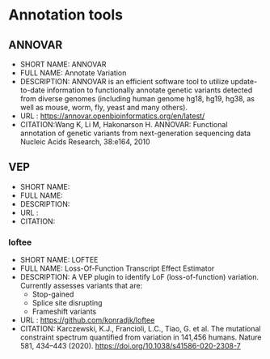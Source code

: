 # Annotation tools

## ANNOVAR
- SHORT NAME: ANNOVAR
- FULL NAME: Annotate Variation
- DESCRIPTION: ANNOVAR is an efficient software tool to utilize update-to-date information to functionally annotate genetic variants detected from diverse genomes (including human genome hg18, hg19, hg38, as well as mouse, worm, fly, yeast and many others).
- URL : https://annovar.openbioinformatics.org/en/latest/
- CITATION:Wang K, Li M, Hakonarson H. ANNOVAR: Functional annotation of genetic variants from next-generation sequencing data Nucleic Acids Research, 38:e164, 2010

## VEP
- SHORT NAME: 
- FULL NAME: 
- DESCRIPTION: 
- URL : 
- CITATION:

### loftee
- SHORT NAME: LOFTEE
- FULL NAME: Loss-Of-Function Transcript Effect Estimator
- DESCRIPTION: A VEP plugin to identify LoF (loss-of-function) variation. 
Currently assesses variants that are:
  - Stop-gained
  - Splice site disrupting
  - Frameshift variants
- URL : https://github.com/konradjk/loftee
- CITATION: Karczewski, K.J., Francioli, L.C., Tiao, G. et al. The mutational constraint spectrum quantified from variation in 141,456 humans. Nature 581, 434–443 (2020). https://doi.org/10.1038/s41586-020-2308-7
